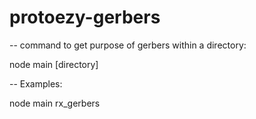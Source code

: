 # protoezy-gerbers

-- command to get purpose of gerbers within a directory:

node main [directory]

-- Examples:

node main rx_gerbers
